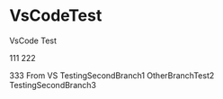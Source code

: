 # VsCodeTest
VsCode Test

111
222

333 From VS
TestingSecondBranch1
OtherBranchTest2
TestingSecondBranch3

